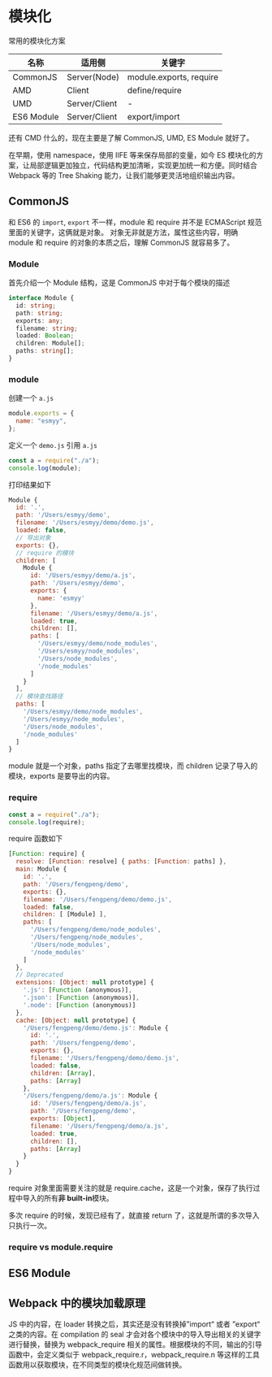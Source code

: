 # 模块化

常用的模块化方案

| 名称       | 适用侧        | 关键字                  |
| ---------- | ------------- | ----------------------- |
| CommonJS   | Server(Node)  | module.exports, require |
| AMD        | Client        | define/require          |
| UMD        | Server/Client | -                       |
| ES6 Module | Server/Client | export/import           |

还有 CMD 什么的，现在主要是了解 CommonJS, UMD, ES Module 就好了。

在早期，使用 namespace，使用 IIFE 等来保存局部的变量，如今 ES 模块化的方案，让局部逻辑更加独立，代码结构更加清晰，实现更加统一和方便。同时结合 Webpack 等的 Tree Shaking 能力，让我们能够更灵活地组织输出内容。

## CommonJS

和 ES6 的 `import`, `export` 不一样，module 和 require 并不是 ECMAScript 规范里面的关键字，这俩就是对象。
对象无非就是方法，属性这些内容，明确 module 和 require 的对象的本质之后，理解 CommonJS 就容易多了。

### Module

首先介绍一个 Module 结构，这是 CommonJS 中对于每个模块的描述

```ts
interface Module {
  id: string;
  path: string;
  exports: any;
  filename: string;
  loaded: Boolean;
  children: Module[];
  paths: string[];
}
```

### module

创建一个 `a.js`

```js title="a.js"
module.exports = {
  name: "esmyy",
};
```

定义一个 `demo.js` 引用 `a.js`

```js title="demo.js"
const a = require("./a");
console.log(module);
```

打印结果如下

```js
Module {
  id: '.',
  path: '/Users/esmyy/demo',
  filename: '/Users/esmyy/demo/demo.js',
  loaded: false,
  // 导出对象
  exports: {},
  // require 的模块
  children: [
    Module {
      id: '/Users/esmyy/demo/a.js',
      path: '/Users/esmyy/demo',
      exports: {
        name: 'esmyy'
      },
      filename: '/Users/esmyy/demo/a.js',
      loaded: true,
      children: [],
      paths: [
        '/Users/esmyy/demo/node_modules',
        '/Users/esmyy/node_modules',
        '/Users/node_modules',
        '/node_modules'
      ]
    }
  ],
  // 模块查找路径
  paths: [
    '/Users/esmyy/demo/node_modules',
    '/Users/esmyy/node_modules',
    '/Users/node_modules',
    '/node_modules'
  ]
}
```

module 就是一个对象，paths 指定了去哪里找模块，而 children 记录了导入的模块，exports 是要导出的内容。

### require

```js title="demo.js"
const a = require("./a");
console.log(require);
```

require 函数如下

```js
[Function: require] {
  resolve: [Function: resolve] { paths: [Function: paths] },
  main: Module {
    id: '.',
    path: '/Users/fengpeng/demo',
    exports: {},
    filename: '/Users/fengpeng/demo/demo.js',
    loaded: false,
    children: [ [Module] ],
    paths: [
      '/Users/fengpeng/demo/node_modules',
      '/Users/fengpeng/node_modules',
      '/Users/node_modules',
      '/node_modules'
    ]
  },
  // Deprecated
  extensions: [Object: null prototype] {
    '.js': [Function (anonymous)],
    '.json': [Function (anonymous)],
    '.node': [Function (anonymous)]
  },
  cache: [Object: null prototype] {
    '/Users/fengpeng/demo/demo.js': Module {
      id: '.',
      path: '/Users/fengpeng/demo',
      exports: {},
      filename: '/Users/fengpeng/demo/demo.js',
      loaded: false,
      children: [Array],
      paths: [Array]
    },
    '/Users/fengpeng/demo/a.js': Module {
      id: '/Users/fengpeng/demo/a.js',
      path: '/Users/fengpeng/demo',
      exports: [Object],
      filename: '/Users/fengpeng/demo/a.js',
      loaded: true,
      children: [],
      paths: [Array]
    }
  }
}
```

require 对象里面需要关注的就是 require.cache，这是一个对象，保存了执行过程中导入的所有**非 built-in**模块。

多次 require 的时候，发现已经有了，就直接 return 了，这就是所谓的多次导入只执行一次。

### require vs module.require

## ES6 Module

## Webpack 中的模块加载原理

JS 中的内容，在 loader 转换之后，其实还是没有转换掉”import“ 或者 ”export“ 之类的内容。在 compilation 的 seal 才会对各个模块中的导入导出相关的关键字进行替换，替换为 webpack_require 相关的属性。根据模块的不同，输出的引导函数中，会定义类似于 webpack_require.r，webpack_require.n 等这样的工具函数用以获取模块，在不同类型的模块化规范间做转换。

<!-- https://developer.mozilla.org/en-US/docs/Web/JavaScript/Guide/Modules -->

<!-- JS的加载过程 https://v8.dev/features/modules#mjs -->
<!-- importmap. -->

<!-- v8 https://v8.dev/docs -->
<!-- https://hacks.mozilla.org/2018/03/es-modules-a-cartoon-deep-dive/ -->

<!-- 依赖管理 -->

<!-- 查看 NodeJS的源码 https://github.com/nodejs/node/blob/main/lib/internal/modules/cjs/loader.js -->
